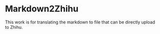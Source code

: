 # Markdown2Zhihu
This work is for translating the markdown to file that can be directly upload to Zhihu.
